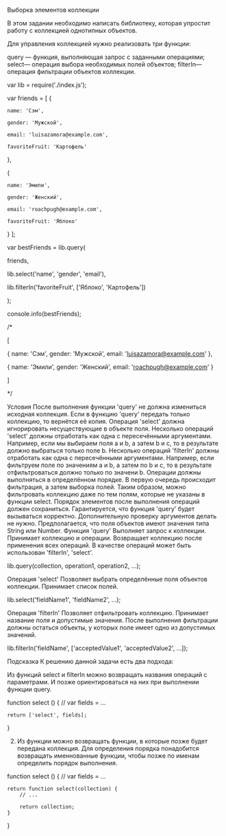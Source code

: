 Выборка элементов коллекции

В этом задании необходимо написать библиотеку, которая упростит работу с коллекцией однотипных объектов.

Для управления коллекцией нужно реализовать три функции:

query — функция, выполняющая запрос с заданными операциями;
select— операция выбора необходимых полей объектов;
filterIn— операция фильтрации объектов коллекции.

var lib = require('./index.js');

var friends = [
  {

    name: 'Сэм',
    
    gender: 'Мужской',
    
    email: 'luisazamora@example.com',
    
    favoriteFruit: 'Картофель'
  
  },
  
  {
  
    name: 'Эмили',
    
    gender: 'Женский',
    
    email: 'roachpugh@example.com',
    
    favoriteFruit: 'Яблоко'
  
  }
];

var bestFriends = lib.query(

  friends,

  lib.select('name', 'gender', 'email'),

  lib.filterIn('favoriteFruit', ['Яблоко', 'Картофель'])

);

console.info(bestFriends);

/*

[

  { name: 'Сэм', gender: 'Мужской', email: 'luisazamora@example.com' },
  
  { name: 'Эмили', gender: 'Женский', email: 'roachpugh@example.com' }

]

*/

Условия
После выполнения функции 'query' не должна измениться исходная коллекция.
Если в функцию 'query' передать только коллекцию, то вернётся её копия.
Операция 'select' должна игнорировать несуществующие в объекте поля.
Несколько операций 'select' должны отработать как одна с пересечёнными аргументами. Например, если мы выбираем поля a и b, а затем b и c, то в результате должно выбраться только поле b.
Несколько операций 'filterIn' должны отработать как одна с пересечёнными аргументами. Например, если фильтруем поле по значениям a и b, а затем по b и c, то в результате отфильтроваться должно только по значени b.
Операции должны выполняться в определённом порядке. В первую очередь происходит фильтрация, а затем выборка полей. Таким образом, можно фильтровать коллекцию даже по тем полям, которые не указаны в функции select.
Порядок элементов после выполнения операций должен сохраниться.
Гарантируется, что функция 'query' будет вызываться корректно. Дополнительную проверку аргументов делать не нужно.
Предполагается, что поля объектов имеют значения типа String или Number.
Функция 'query'
Выполняет запрос к коллекции. Принимает коллекцию и операции. Возвращает коллекцию после применения всех операций. В качестве операций может быть использован 'filterIn', 'select'.

lib.query(collection, operation1, operation2, ...);

Операция 'select'
Позволяет выбрать определённые поля объектов коллекции. Принимает список полей.

lib.select('fieldName1', 'fieldName2', ...);

Операция 'filterIn'
Позволяет отфильтровать коллекцию. Принимает название поля и допустимые значения. После выполнения фильтрации должны остаться объекты, у которых поле имеет одно из допустимых значений.

lib.filterIn('fieldName', ['acceptedValue1', 'acceptedValue2', ...]);

Подсказка
К решению данной задачи есть два подхода:

Из функций select и filterIn можно возвращать названия операций с параметрами. И позже ориентироваться на них при выполнении функции query.

function select () {
    // var fields = ...
    
    return ['select', fields];
}

2. Из функции можно возвращать функции, в которые позже будет передана коллекция. Для определения порядка понадобится возвращать именнованные функции, чтобы позже по именам определить порядок выполнения.

function select () {
    // var fields = ...
    
    return function select(collection) {
        // ...
        
        return collection;
    }
}